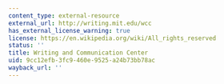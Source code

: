 ```yaml
---
content_type: external-resource
external_url: http://writing.mit.edu/wcc
has_external_license_warning: true
license: https://en.wikipedia.org/wiki/All_rights_reserved
status: ''
title: Writing and Communication Center
uid: 9cc12efb-3fc9-460e-9525-a24b73bb78ac
wayback_url: ''
---
```

